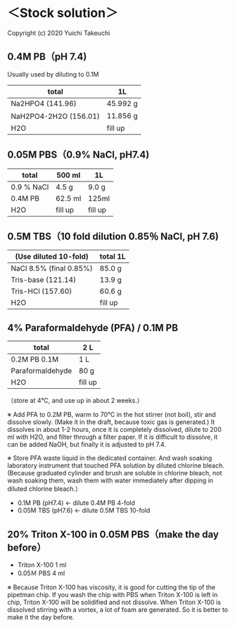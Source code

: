 # ＜Stock solution＞

Copyright (c) 2020 Yuichi Takeuchi

## 0.4M PB（pH 7.4)
Usually used by diluting to 0.1M

| total                | 1L       |
|----------------------|----------|
| Na2HPO4 (141.96)     | 45.992 g |
| NaH2PO4･2H2O (156.01) | 11.856 g |
| H2O                  | fill up  |


## 0.05M PBS（0.9% NaCl, pH7.4)
|total        |500 ml                   |1L|
|-------------|-------------------------|----------|
|0.9 % NaCl   |4.5 g                    |9.0 g     |
|0.4M PB	    |62.5 ml                  |125ml     |
|H2O          |fill up                  |fill up   |


## 0.5M TBS（10 fold dilution 0.85％ NaCl, pH 7.6)
|(Use diluted 10-fold)    |total 1L|
|-------------------------|-------------------|
|NaCl		8.5% (final 0.85%)|85.0 g             |
|Tris-base (121.14)       |13.9 g             |
|Tris-HCl (157.60)        |60.6 g             |
|H2O                      |fill up            |


## 4% Paraformaldehyde (PFA)  / 0.1M PB

|total                       |2 L         |
|----------------------------|------------|
|0.2M PB		0.1M             |1 L         |
|Paraformaldehyde            |80 g|
|H2O                         |fill up     |

 （store at 4℃, and use up in about 2 weeks.）

※ Add PFA to 0.2M PB, warm to 70℃ in the hot stirrer (not boil), stir and dissolve slowly. (Make it in the draft, because toxic gas is generated.) It dissolves in about 1-2 hours, once it is completely dissolved, dilute to 200 ml with H2O, and filter through a filter paper. If it is difficult to dissolve, it can be added NaOH, but finally it is adjusted to pH 7.4.

※ Store PFA waste liquid in the dedicated container. And wash soaking laboratory instrument that touched PFA solution by diluted chlorine bleach. (Because graduated cylinder and brush are soluble in chlorine bleach, not wash soaking them, wash them with water immediately after dipping in diluted chlorine bleach.）

- 0.1M PB (pH7.4)  ←  dilute 0.4M PB 4-fold
- 0.05M TBS (pH7.6)  ←  dilute 0.5M TBS 10-fold


## 20% Triton X-100 in 0.05M PBS（make the day before）
- Triton X-100  	1 ml
- 0.05Ｍ PBS   	4 ml

※ Because Triton X-100 has viscosity, it is good for cutting the tip of the pipetman chip.  If you wash the chip with PBS when Triton X-100 is left in chip, Triton X-100 will be solidified and not dissolve. When Triton X-100 is dissolved stirring with a vortex, a lot of foam are generated. So it is better to make it the day before.
